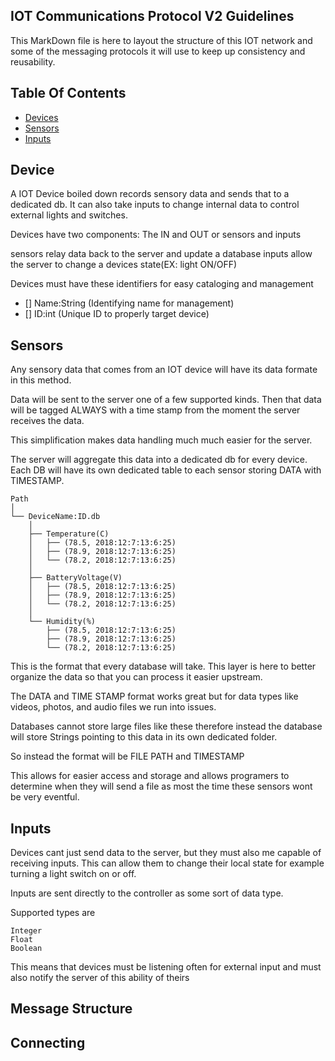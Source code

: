## IOT Communications Protocol V2 Guidelines
This MarkDown file is here to layout the structure of this IOT network and some of the messaging protocols it will use to keep up consistency and reusability.


## Table Of Contents

- [Devices](#Devices)
- [Sensors](#Sensors)
- [Inputs](#Inputs)


## Device 
A IOT Device boiled down records sensory data and sends that to a dedicated db. It can also take inputs to change internal data to control external lights and switches. 

Devices have two components:
The IN and OUT
or sensors and inputs

sensors relay data back to the server and update a database
inputs allow the server to change a devices state(EX: light ON/OFF)

Devices must have these identifiers for easy cataloging and management

- [] Name:String (Identifying name for management)
- [] ID:int (Unique ID to properly target device) 


## Sensors
Any sensory data that comes from an IOT device will have its data formate in this method.

Data will be sent to the server one of a few supported kinds.
Then that data will be tagged ALWAYS with a time stamp from the moment the server receives the data.

This simplification makes data handling much much easier for the server.


The server will aggregate this data into a dedicated db for every device. Each DB will have its own dedicated table to each sensor storing DATA with TIMESTAMP.

```
Path
│
└── DeviceName:ID.db
    │
    ├── Temperature(C)
    │   ├── (78.5, 2018:12:7:13:6:25)
    │   ├── (78.9, 2018:12:7:13:6:25)
    │   └── (78.2, 2018:12:7:13:6:25)
    │ 
    ├── BatteryVoltage(V)
    │   ├── (78.5, 2018:12:7:13:6:25)
    │   ├── (78.9, 2018:12:7:13:6:25)
    │   └── (78.2, 2018:12:7:13:6:25)
    │
    └── Humidity(%)
        ├── (78.5, 2018:12:7:13:6:25)
        ├── (78.9, 2018:12:7:13:6:25)
        └── (78.2, 2018:12:7:13:6:25)
```

This is the format that every database will take.
This layer is here to better organize the data so that you can process it easier upstream.


The DATA and TIME STAMP format works great but for data types like videos, photos, and audio files we run into issues.

Databases cannot store large files like these therefore instead the database will store Strings pointing to this data in its own dedicated folder.

So instead the format will be FILE PATH and TIMESTAMP

This allows for easier access and storage and allows programers to determine when they will send a file as most the time these sensors wont be very eventful.


## Inputs
Devices cant just send data to the server, but they must also me capable of receiving inputs. This can allow them to change their local state for example turning a light switch on or off.

Inputs are sent directly to the controller as some sort of data type. 

Supported types are 
```
Integer
Float
Boolean
```

This means that devices must be listening often for external input and must also notify the server of this ability of theirs


## Message Structure




## Connecting


